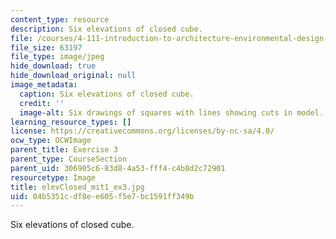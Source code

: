 ```yaml
---
content_type: resource
description: Six elevations of closed cube.
file: /courses/4-111-introduction-to-architecture-environmental-design-spring-2014/04b5351cdf8ee605f5e7bc1591ff349b_elevClosed_mit1_ex3.jpg
file_size: 63197
file_type: image/jpeg
hide_download: true
hide_download_original: null
image_metadata:
  caption: Six elevations of closed cube.
  credit: ''
  image-alt: Six drawings of squares with lines showing cuts in model.
learning_resource_types: []
license: https://creativecommons.org/licenses/by-nc-sa/4.0/
ocw_type: OCWImage
parent_title: Exercise 3
parent_type: CourseSection
parent_uid: 306905c6-83d8-4a53-fff4-c4b8d2c72901
resourcetype: Image
title: elevClosed_mit1_ex3.jpg
uid: 04b5351c-df8e-e605-f5e7-bc1591ff349b
---
```

Six elevations of closed cube.